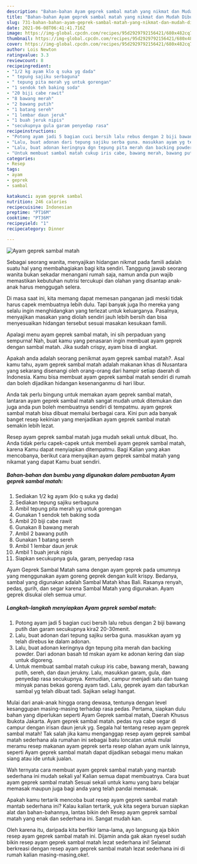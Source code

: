 ```yaml
---
description: "Bahan-bahan Ayam geprek sambal matah yang nikmat dan Mudah Dibuat"
title: "Bahan-bahan Ayam geprek sambal matah yang nikmat dan Mudah Dibuat"
slug: 731-bahan-bahan-ayam-geprek-sambal-matah-yang-nikmat-dan-mudah-dibuat
date: 2021-06-08T06:41:41.716Z
image: https://img-global.cpcdn.com/recipes/95d2929792156421/680x482cq70/ayam-geprek-sambal-matah-foto-resep-utama.jpg
thumbnail: https://img-global.cpcdn.com/recipes/95d2929792156421/680x482cq70/ayam-geprek-sambal-matah-foto-resep-utama.jpg
cover: https://img-global.cpcdn.com/recipes/95d2929792156421/680x482cq70/ayam-geprek-sambal-matah-foto-resep-utama.jpg
author: Lois Newton
ratingvalue: 3.3
reviewcount: 8
recipeingredient:
- "1/2 kg ayam klo q suka yg dada"
- " tepung sajiku serbaguna"
- " tepung pita merah yg untuk gorengan"
- "1 sendok teh baking soda"
- "20 biji cabe rawit"
- "8 bawang merah"
- "2 bawang putih"
- "1 batang sereh"
- "1 lembar daun jeruk"
- "1 buah jeruk nipis"
- "secukupnya gula garam penyedap rasa"
recipeinstructions:
- "Potong ayam jadi 5 bagian cuci bersih lalu rebus dengan 2 biji bawang putih dan garam secukupnya kira2 20-30menit."
- "Lalu, buat adonan dari tepung sajiku serba guna. masukkan ayam yg telah direbus ke dalam adonan."
- "Lalu, buat adonan keringnya dgn tepung pita merah dan backing powder. Dari adonan basah td mskan ayam ke adonan kering dan siap untuk digoreng."
- "Untuk membuat sambal matah cukup iris cabe, bawang merah, bawang putih, sereh, dan daun jerukny. Lalu, masukkan garam, gula, dan penyedap rasa secukupnya. Kemudian, campur menjadi satu dan tuang minyak panas bekas goreng ayam tadi. Lalu, geprek ayam dan taburkan sambal yg telah dibuat tadi. Sajikan selagi hangat."
categories:
- Resep
tags:
- ayam
- geprek
- sambal

katakunci: ayam geprek sambal 
nutrition: 246 calories
recipecuisine: Indonesian
preptime: "PT16M"
cooktime: "PT36M"
recipeyield: "1"
recipecategory: Dinner

---
```



![Ayam geprek sambal matah](https://img-global.cpcdn.com/recipes/95d2929792156421/680x482cq70/ayam-geprek-sambal-matah-foto-resep-utama.jpg)

Sebagai seorang wanita, menyajikan hidangan nikmat pada famili adalah suatu hal yang membahagiakan bagi kita sendiri. Tanggung jawab seorang  wanita bukan sekadar menangani rumah saja, namun anda pun wajib memastikan kebutuhan nutrisi tercukupi dan olahan yang disantap anak-anak harus menggugah selera.

Di masa  saat ini, kita memang dapat memesan panganan jadi meski tidak harus capek membuatnya lebih dulu. Tapi banyak juga lho mereka yang selalu ingin menghidangkan yang terlezat untuk keluarganya. Pasalnya, menyajikan masakan yang diolah sendiri jauh lebih bersih dan bisa menyesuaikan hidangan tersebut sesuai masakan kesukaan famili. 

Apalagi menu ayam geprek sambal matah, ini sih perpaduan yang sempurna! Nah, buat kamu yang penasaran ingin membuat ayam geprek dengan sambal matah. Jika sudah crispy, ayam bisa di angkat.

Apakah anda adalah seorang penikmat ayam geprek sambal matah?. Asal kamu tahu, ayam geprek sambal matah adalah makanan khas di Nusantara yang sekarang disenangi oleh orang-orang dari hampir setiap daerah di Indonesia. Kamu bisa membuat ayam geprek sambal matah sendiri di rumah dan boleh dijadikan hidangan kesenanganmu di hari libur.

Anda tak perlu bingung untuk memakan ayam geprek sambal matah, lantaran ayam geprek sambal matah sangat mudah untuk ditemukan dan juga anda pun boleh membuatnya sendiri di tempatmu. ayam geprek sambal matah bisa dibuat memalui berbagai cara. Kini pun ada banyak banget resep kekinian yang menjadikan ayam geprek sambal matah semakin lebih lezat.

Resep ayam geprek sambal matah juga mudah sekali untuk dibuat, lho. Anda tidak perlu capek-capek untuk membeli ayam geprek sambal matah, karena Kamu dapat menyiapkan ditempatmu. Bagi Kalian yang akan mencobanya, berikut cara menyajikan ayam geprek sambal matah yang nikamat yang dapat Kamu buat sendiri.

<!--inarticleads1-->

##### Bahan-bahan dan bumbu yang digunakan dalam pembuatan Ayam geprek sambal matah:

1. Sediakan 1/2 kg ayam (klo q suka yg dada)
1. Sediakan  tepung sajiku serbaguna
1. Ambil  tepung pita merah yg untuk gorengan
1. Gunakan 1 sendok teh baking soda
1. Ambil 20 biji cabe rawit
1. Gunakan 8 bawang merah
1. Ambil 2 bawang putih
1. Gunakan 1 batang sereh
1. Ambil 1 lembar daun jeruk
1. Ambil 1 buah jeruk nipis
1. Siapkan secukupnya gula, garam, penyedap rasa


Ayam Geprek Sambal Matah sama dengan ayam geprek pada umumnya yang menggunakan ayam goreng geprek dengan kulit krispy. Bedanya, sambal yang digunakan adalah Sambal Matah khas Bali. Rasanya renyah, pedas, gurih, dan segar karena Sambal Matah yang digunakan. Ayam geprek disukai oleh semua umur. 

<!--inarticleads2-->

##### Langkah-langkah menyiapkan Ayam geprek sambal matah:

1. Potong ayam jadi 5 bagian cuci bersih lalu rebus dengan 2 biji bawang putih dan garam secukupnya kira2 20-30menit.
1. Lalu, buat adonan dari tepung sajiku serba guna. masukkan ayam yg telah direbus ke dalam adonan.
1. Lalu, buat adonan keringnya dgn tepung pita merah dan backing powder. Dari adonan basah td mskan ayam ke adonan kering dan siap untuk digoreng.
1. Untuk membuat sambal matah cukup iris cabe, bawang merah, bawang putih, sereh, dan daun jerukny. Lalu, masukkan garam, gula, dan penyedap rasa secukupnya. Kemudian, campur menjadi satu dan tuang minyak panas bekas goreng ayam tadi. Lalu, geprek ayam dan taburkan sambal yg telah dibuat tadi. Sajikan selagi hangat.


Mulai dari anak-anak hingga orang dewasa, tentunya dengan level kesanggupan masing-masing terhadap rasa pedas. Pertama, siapkan dulu bahan yang diperlukan seperti Ayam Geprek sambal matah, Daerah Khusus Ibukota Jakarta. Ayam geprek sambal matah. pedas nya cabe segar di campur dengan irisan daun jeruk yg. Segala hal tentang resep ayam geprek sambal matah! Tak salah jika kamu menganggap resep ayam geprek sambal matah sederhana ala rumahan ini sebagai batu loncatan untuk mulai meramu resep makanan ayam geprek serta resep olahan ayam unik lainnya, seperti  Ayam geprek sambal matah dapat dijadikan sebagai menu makan siang atau ide untuk jualan. 

Wah ternyata cara membuat ayam geprek sambal matah yang mantab sederhana ini mudah sekali ya! Kalian semua dapat membuatnya. Cara buat ayam geprek sambal matah Sesuai sekali untuk kamu yang baru belajar memasak maupun juga bagi anda yang telah pandai memasak.

Apakah kamu tertarik mencoba buat resep ayam geprek sambal matah mantab sederhana ini? Kalau kalian tertarik, yuk kita segera buruan siapkan alat dan bahan-bahannya, lantas bikin deh Resep ayam geprek sambal matah yang enak dan sederhana ini. Sangat mudah kan. 

Oleh karena itu, daripada kita berfikir lama-lama, ayo langsung aja bikin resep ayam geprek sambal matah ini. Dijamin anda gak akan nyesel sudah bikin resep ayam geprek sambal matah lezat sederhana ini! Selamat berkreasi dengan resep ayam geprek sambal matah lezat sederhana ini di rumah kalian masing-masing,oke!.

